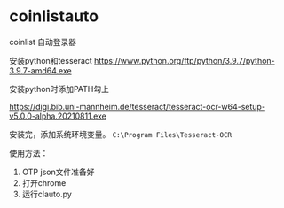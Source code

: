 # coinlistauto
coinlist 自动登录器

安装python和tesseract
https://www.python.org/ftp/python/3.9.7/python-3.9.7-amd64.exe

安装python时添加PATH勾上

https://digi.bib.uni-mannheim.de/tesseract/tesseract-ocr-w64-setup-v5.0.0-alpha.20210811.exe

安装完，添加系统环境变量。
`C:\Program Files\Tesseract-OCR`

使用方法：
1. OTP json文件准备好
2. 打开chrome
3. 运行clauto.py
